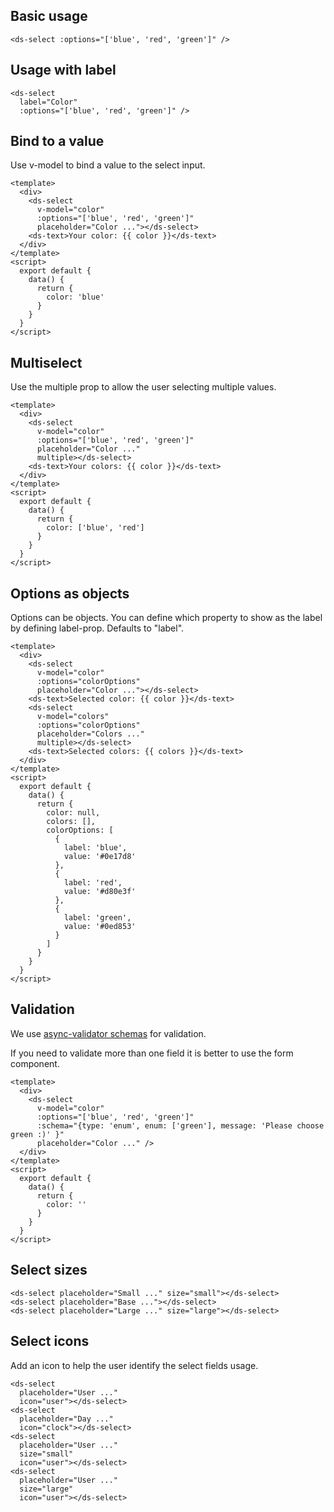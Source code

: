 ## Basic usage

```
<ds-select :options="['blue', 'red', 'green']" />
```

## Usage with label

```
<ds-select
  label="Color"
  :options="['blue', 'red', 'green']" />
```

## Bind to a value

Use v-model to bind a value to the select input.

```
<template>
  <div>
    <ds-select
      v-model="color"
      :options="['blue', 'red', 'green']"
      placeholder="Color ..."></ds-select>
    <ds-text>Your color: {{ color }}</ds-text>
  </div>
</template>
<script>
  export default {
    data() {
      return {
        color: 'blue'
      }
    }
  }
</script>
```

## Multiselect

Use the multiple prop to allow the user selecting multiple values.

```
<template>
  <div>
    <ds-select
      v-model="color"
      :options="['blue', 'red', 'green']"
      placeholder="Color ..."
      multiple></ds-select>
    <ds-text>Your colors: {{ color }}</ds-text>
  </div>
</template>
<script>
  export default {
    data() {
      return {
        color: ['blue', 'red']
      }
    }
  }
</script>
```

## Options as objects

Options can be objects. You can define which property to show as the label by defining label-prop. Defaults to "label".

```
<template>
  <div>
    <ds-select
      v-model="color"
      :options="colorOptions"
      placeholder="Color ..."></ds-select>
    <ds-text>Selected color: {{ color }}</ds-text>
    <ds-select
      v-model="colors"
      :options="colorOptions"
      placeholder="Colors ..."
      multiple></ds-select>
    <ds-text>Selected colors: {{ colors }}</ds-text>
  </div>
</template>
<script>
  export default {
    data() {
      return {
        color: null,
        colors: [],
        colorOptions: [
          {
            label: 'blue',
            value: '#0e17d8'
          },
          {
            label: 'red',
            value: '#d80e3f'
          },
          {
            label: 'green',
            value: '#0ed853'
          }
        ]
      }
    }
  }
</script>
```

## Validation

We use <a href="https://github.com/yiminghe/async-validator" targe="_blank">async-validator schemas</a> for validation.

If you need to validate more than one field it is better to use the form component.

```
<template>
  <div>
    <ds-select
      v-model="color"
      :options="['blue', 'red', 'green']"
      :schema="{type: 'enum', enum: ['green'], message: 'Please choose green :)' }"
      placeholder="Color ..." />
  </div>
</template>
<script>
  export default {
    data() {
      return {
        color: ''
      }
    }
  }
</script>
```

## Select sizes

```
<ds-select placeholder="Small ..." size="small"></ds-select>
<ds-select placeholder="Base ..."></ds-select>
<ds-select placeholder="Large ..." size="large"></ds-select>
```

## Select icons

Add an icon to help the user identify the select fields usage.

```
<ds-select
  placeholder="User ..."
  icon="user"></ds-select>
<ds-select
  placeholder="Day ..."
  icon="clock"></ds-select>
<ds-select
  placeholder="User ..."
  size="small"
  icon="user"></ds-select>
<ds-select
  placeholder="User ..."
  size="large"
  icon="user"></ds-select>
```